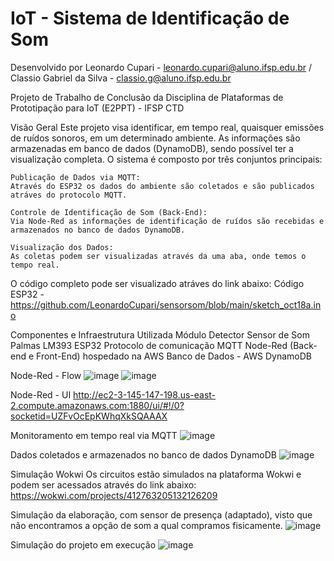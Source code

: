 # IoT - Sistema de Identificação de Som

Desenvolvido por Leonardo Cupari - leonardo.cupari@aluno.ifsp.edu.br / Classio Gabriel da Silva - classio.g@aluno.ifsp.edu.br

Projeto de Trabalho de Conclusão da Disciplina de Plataformas de Prototipação para IoT (E2PPT) - IFSP CTD

Visão Geral
Este projeto visa identificar, em tempo real, quaisquer emissões de ruídos sonoros, em um determinado ambiente. As informações são armazenadas em banco de dados (DynamoDB), sendo possível ter a visualização completa. O sistema é composto por três conjuntos principais:

    Publicação de Dados via MQTT:
    Através do ESP32 os dados do ambiente são coletados e são publicados atráves do protocolo MQTT.

    Controle de Identificação de Som (Back-End):
    Via Node-Red as informações de identificação de ruídos são recebidas e armazenados no banco de dados DynamoDB.

    Visualização dos Dados:
    As coletas podem ser visualizadas através da uma aba, onde temos o tempo real.

O código completo pode ser visualizado atráves do link abaixo: Código ESP32 - https://github.com/LeonardoCupari/sensorsom/blob/main/sketch_oct18a.ino

Componentes e Infraestrutura Utilizada
Módulo Detector Sensor de Som Palmas LM393
ESP32
Protocolo de comunicação MQTT
Node-Red (Back-end e Front-End) hospedado na AWS
Banco de Dados - AWS DynamoDB


Node-Red - Flow
![image](https://github.com/user-attachments/assets/21e5d03f-ea81-47e1-bb90-875ddd1f7835)
![image](https://github.com/user-attachments/assets/82910b12-3925-459d-b7b0-3dafe245ecbd)

Node-Red - UI
http://ec2-3-145-147-198.us-east-2.compute.amazonaws.com:1880/ui/#!/0?socketid=UZFvOcEpKWhqXkSQAAAX

Monitoramento em tempo real via MQTT
![image](https://github.com/user-attachments/assets/3a0368ed-4ce6-4e90-9340-b05f5ffd7ef5)

Dados coletados e armazenados no banco de dados DynamoDB
![image](https://github.com/user-attachments/assets/cf072500-4a11-435e-a430-7b6de377a5c0)

Simulação Wokwi
Os circuitos estão simulados na plataforma Wokwi e podem ser acessados através do link abaixo: https://wokwi.com/projects/412763205132126209

Simulação da elaboração, com sensor de presença (adaptado), visto que não encontramos a opção de som a qual compramos fisicamente.
![image](https://github.com/user-attachments/assets/5dec841c-3058-4027-9ee4-f373f4181d7a)

Simulação do projeto em execução
![image](https://github.com/user-attachments/assets/7c909d7a-8b0d-469d-9eea-2cb0496ca2dc)


    




